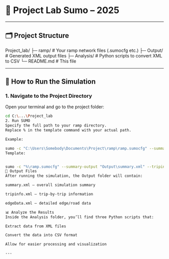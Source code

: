 # 🚗 Project Lab Sumo – 2025
---

## 🗂 Project Structure

Project_lab/
├─ ramp/ # Your ramp network files (.sumocfg etc.)
├─ Output/ # Generated XML output files
├─ Analysis/ # Python scripts to convert XML to CSV
└─ README.md # This file

---

## 🚀 How to Run the Simulation

### 1. Navigate to the Project Directory
Open your terminal and go to the project folder:

```bash
cd C:\...\Project_lab
2. Run SUMO
Specify the full path to your ramp directory.
Replace % in the template command with your actual path.

Example:

sumo -c "C:\Users\Somebody\Documents\Project\ramp\ramp.sumocfg" --summary-output "Output\summary.xml" --tripinfo-output "Output\tripinfo.xml" --edgedata-output "Output\edgeData.xml"
Template:


sumo -c "%\ramp.sumocfg" --summary-output "Output\summary.xml" --tripinfo-output "Output\tripinfo.xml" --edgedata-output "Output\edgeData.xml"
📂 Output Files
After running the simulation, the Output folder will contain:

summary.xml – overall simulation summary

tripinfo.xml – trip-by-trip information

edgeData.xml – detailed edge/road data

📊 Analyze the Results
Inside the Analysis folder, you’ll find three Python scripts that:

Extract data from XML files

Convert the data into CSV format

Allow for easier processing and visualization

---
